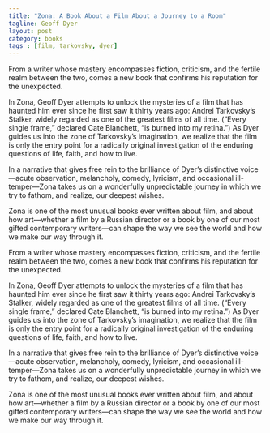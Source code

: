 ```yaml
---
title: "Zona: A Book About a Film About a Journey to a Room"
tagline: Geoff Dyer
layout: post
category: books
tags : [film, tarkovsky, dyer]
---
```

From a writer whose mastery encompasses fiction, criticism, and the fertile realm between the two, comes a new book that confirms his reputation for the unexpected.

In Zona, Geoff Dyer attempts to unlock the mysteries of a film that has haunted him ever since he first saw it thirty years ago: Andrei Tarkovsky’s Stalker, widely regarded as one of the greatest films of all time. (“Every single frame,” declared Cate Blanchett, “is burned into my retina.”) As Dyer guides us into the zone of Tarkovsky’s imagination, we realize that the film is only the entry point for a radically original investigation of the enduring questions of life, faith, and how to live. 

In a narrative that gives free rein to the brilliance of Dyer’s distinctive voice—acute observation, melancholy, comedy, lyricism, and occasional ill-temper—Zona takes us on a wonderfully unpredictable journey in which we try to fathom, and realize, our deepest wishes.

Zona is one of the most unusual books ever written about film, and about how art—whether a film by a Russian director or a book by one of our most gifted contemporary writers—can shape the way we see the world and how we make our way through it.

From a writer whose mastery encompasses fiction, criticism, and the fertile realm between the two, comes a new book that confirms his reputation for the unexpected.

In Zona, Geoff Dyer attempts to unlock the mysteries of a film that has haunted him ever since he first saw it thirty years ago: Andrei Tarkovsky’s Stalker, widely regarded as one of the greatest films of all time. (“Every single frame,” declared Cate Blanchett, “is burned into my retina.”) As Dyer guides us into the zone of Tarkovsky’s imagination, we realize that the film is only the entry point for a radically original investigation of the enduring questions of life, faith, and how to live. 

In a narrative that gives free rein to the brilliance of Dyer’s distinctive voice—acute observation, melancholy, comedy, lyricism, and occasional ill-temper—Zona takes us on a wonderfully unpredictable journey in which we try to fathom, and realize, our deepest wishes.

Zona is one of the most unusual books ever written about film, and about how art—whether a film by a Russian director or a book by one of our most gifted contemporary writers—can shape the way we see the world and how we make our way through it.
